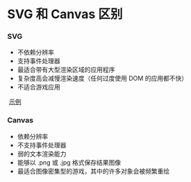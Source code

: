 # SVG 和 Canvas 区别

### SVG
+ 不依赖分辨率
+ 支持事件处理器
+ 最适合带有大型渲染区域的应用程序
+ 复杂度高会减慢渲染速度（任何过度使用 DOM 的应用都不快）
+ 不适合游戏应用

  [示例](http://fixate.it/)

### Canvas
+ 依赖分辨率
+ 不支持事件处理器
+ 弱的文本渲染能力
+ 能够以 .png 或 .jpg 格式保存结果图像
+ 最适合图像密集型的游戏，其中的许多对象会被频繁重绘


